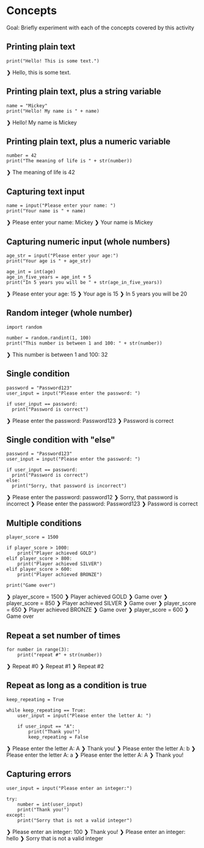 # Concepts

Goal: Briefly experiment with each of the concepts covered by this activity

## Printing plain text

```
print("Hello! This is some text.")
```

❯ Hello, this is some text.

## Printing plain text, plus a string variable

```
name = "Mickey"
print("Hello! My name is " + name)
```

❯ Hello! My name is Mickey

## Printing plain text, plus a numeric variable

```
number = 42
print("The meaning of life is " + str(number))
```

❯ The meaning of life is 42

## Capturing text input

```
name = input("Please enter your name: ")
print("Your name is " + name)
```

❯ Please enter your name:  Mickey
❯ Your name is Mickey

## Capturing numeric input (whole numbers)

```
age_str = input("Please enter your age:")
print("Your age is " + age_str)

age_int = int(age)
age_in_five_years = age_int + 5
print("In 5 years you will be " + str(age_in_five_years))
```

❯ Please enter your age: 15
❯ Your age is 15
❯ In 5 years you will be 20

## Random integer (whole number)

```
import random

number = random.randint(1, 100)
print("This number is between 1 and 100: " + str(number))
```

❯ This number is between 1 and 100: 32

## Single condition

```
password = "Password123"
user_input = input("Please enter the password: ")

if user_input == password:
  print("Password is correct")
```

❯ Please enter the password: Password123
❯ Password is correct

## Single condition with "else"

```
password = "Password123"
user_input = input("Please enter the password: ")

if user_input == password:
  print("Password is correct")
else:
  print("Sorry, that password is incorrect")
```

❯ Please enter the password: password12
❯ Sorry, that password is incorrect
❯ Please enter the password: Password123
❯ Password is correct

## Multiple conditions

```
player_score = 1500

if player_score > 1000:
    print("Player achieved GOLD")
elif player_score > 800:
    print("Player achieved SILVER")
elif player_score > 600:
    print("Player achieved BRONZE")
    
print("Game over")
```

❯ player_score = 1500
❯ Player achieved GOLD
❯ Game over
❯ player_score = 850
❯ Player achieved SILVER
❯ Game over
❯ player_score = 650
❯ Player achieved BRONZE
❯ Game over
❯ player_score = 600
❯ Game over

## Repeat a set number of times

```
for number in range(3):
    print("repeat #" + str(number))
```

❯ Repeat #0
❯ Repeat #1
❯ Repeat #2

## Repeat as long as a condition is true

```
keep_repeating = True

while keep_repeating == True:
    user_input = input("Please enter the letter A: ")
    
    if user_input == "A":
        print("Thank you!")
        keep_repeating = False
```

❯ Please enter the letter A: A
❯ Thank you!
❯ Please enter the letter A: b
❯ Please enter the letter A: a
❯ Please enter the letter A: A
❯ Thank you!

## Capturing errors

```
user_input = input("Please enter an integer:")

try:
    number = int(user_input)
    print("Thank you!")
except:
    print("Sorry that is not a valid integer")
```

❯ Please enter an integer: 100
❯ Thank you!
❯ Please enter an integer: hello
❯ Sorry that is not a valid integer